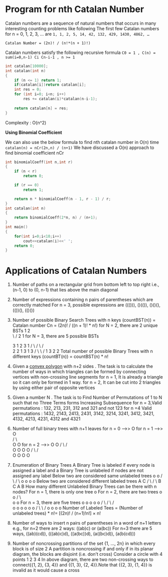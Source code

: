 # Program for nth Catalan Number

Catalan numbers are a sequence of natural numbers that occurs in many interesting counting problems like following
The first few Catalan numbers for n = 0, 1, 2, 3, … are `1, 1, 2, 5, 14, 42, 132, 429, 1430, 4862, …`

 `Catalan Number = (2n)! / (n!*(n + 1)!)`
 
 Catalan numbers satisfy the following recursive formula
`C0 = 1 , C(n) = sum(i=0,n-1) Ci Cn-i-1 , n >= 1`

```cpp
int catalan[10000];
int catalan(int n) 
{ 
    if (n <= 1) return 1; 
    if(catalan[i])return catalan[i];
    int res = 0; 
    for (int i=0; i<n; i++) 
        res += catalan(i)*catalan(n-i-1); 
  
    return catalan[n] = res; 
} 
```
Complexity : O(n^2)

**Using Binomial Coefficient**

We can also use the below formula to find nth catalan number in O(n) time
`catalan(n) = nCr(2n,n) / (n+1)`
We have discussed a O(n) approach to find binomial coefficient nCr

```cpp
int binomialCoeff(int n,int r)
{
    if (n < r)
        return 0;

    if (r == 0)
        return 1;

    return n * binomialCoeff(n - 1, r - 1) / r;
}
int catalan(int n)
{
    return binomialCoeff(2*n, n) / (n+1);
}
int main()
{
    for(int i=0;i<10;i++)
        cout<<catalan(i)<<' ';
	return 0;
}
```
# Applications of Catalan Numbers

1) Number of paths on a rectangular grid from bottom left to top right
i.e., (n-1, 0) to (0, n-1) that lies above the main diagonal

2) Number of expressions containing n pairs of parentheses which are correctly matched
For n = 3, possible expressions are ((())), ()(()), ()()(), (())(), (()())

3) Number of possible Binary Search Trees with n keys 
(countBST(n)) = Catalan number Cn = (2n)! / ((n + 1)! * n!)
for N = 2, there are 2 unique BSTs
     1               2  
      \            /
       2         1
for N = 3, there are 5 possible BSTs

    3      1           2           3       1
   /        \         /  \        /         \
  2          2       1    3       1          3
 /            \                    \        /
1              3                    2      2
Total number of possible Binary Trees with n different keys (countBT(n)) = countBST(n) * n!

4) Given a [convex polygon](https://github.com/Khaled-Mahmmoud/MyCompetitiveProgramming/blob/master/img/Math/convex-concave.jpg) with n+2 sides . The task is to calculate the number of ways in which triangles can be formed by connecting vertices with non-crossing line segments
for n = 1, It is already a triangle so it can only be formed in 1 way.
for n = 2, It can be cut into 2 triangles by using either pair of opposite vertices

5) Given a number N . The task is to Find Number of Permutations of 1 to N such that no Three Terms forms Increasing Subsequence
for n = 3,Valid permutations : 132, 213, 231, 312 and 321 and not 123
for n =4 Valid permutations : 1432, 2143, 2413, 2431, 3142, 3214, 3241, 3412, 3421, 4132, 4213, 4231, 4312 and 4321

6) Number of full binary trees with n+1 leaves
for n = 0  -->>  O 
for n = 1  -->>   O      
                /   \   
               O     O
for n = 2  -->>   O              O
                /   \          /   \
               O     O        O     O
             /   \                /   \
            O     O              O     O
            
7) Enumeration of Binary Trees
A Binary Tree is labeled if every node is assigned a label and a Binary Tree is unlabeled if nodes are not assigned any label
Below two are considered same unlabeled trees
    o                 o
  /   \             /   \ 
 o     o           o     o 
Below two are considered different labeled trees
    A                C
  /   \             /  \ 
 B     C           A    B 
How many different Unlabeled Binary Trees can be there with n nodes?
For n  = 1, there is only one tree
   o
For n  = 2, there are two trees
   o      o
  /        \  
 o          o
For n  = 3, there are five trees
    o      o           o         o      o
   /        \         /  \      /         \
  o          o       o    o     o          o
 /            \                  \        /
o              o                  o      o
Number of Labeled Tees = (Number of unlabeled trees) * n!= [(2n)! / (n+1)!n!]  × n!
                       
8) Number of ways to insert n pairs of parentheses in a word of n+1 letters
e.g., for n=2 there are 2 ways: ((ab)c) or (a(bc))
For n=3 there are 5 ways, ((ab)(cd)), (((ab)c)d), ((a(bc))d), (a((bc)d)), (a(b(cd)))

9) Number of noncrossing partitions of the set {1, …, 2n} in which every block is of size 2
A partition is noncrossing if and only if in its planar diagram, the blocks are disjoint (i.e. don’t cross)
Consider a circle with 4 points
    1
2        3
    4
In above diagram, there are two non-crossing ways to connect{{1, 2}, {3, 4}} and {{1, 3}, {2, 4}}.Note that {{2, 3}, {1, 4}} is invalid as it would cause a cross

